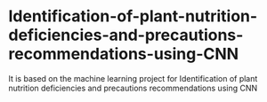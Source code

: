 # Identification-of-plant-nutrition-deficiencies-and-precautions-recommendations-using-CNN
It is based on the machine learning project for Identification of plant nutrition deficiencies and precautions recommendations using CNN
